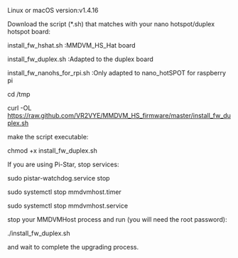 Linux or macOS   version:v1.4.16

Download the script (*.sh) that matches with your nano hotspot/duplex hotspot board:

install_fw_hshat.sh :MMDVM_HS_Hat board

install_fw_duplex.sh :Adapted to the duplex board

install_fw_nanohs_for_rpi.sh :Only adapted to nano_hotSPOT for raspberry pi

cd /tmp

curl -OL https://raw.github.com/VR2VYE/MMDVM_HS_firmware/master/install_fw_duplex.sh

make the script executable:

chmod +x install_fw_duplex.sh

If you are using Pi-Star, stop services:

sudo pistar-watchdog.service stop

sudo systemctl stop mmdvmhost.timer

sudo systemctl stop mmdvmhost.service

stop your MMDVMHost process and run (you will need the root password):

./install_fw_duplex.sh

and wait to complete the upgrading process.
